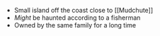 - Small island off the coast close to [[Mudchute]]
- *Might* be haunted according to a fisherman
- Owned by the same family for a long time